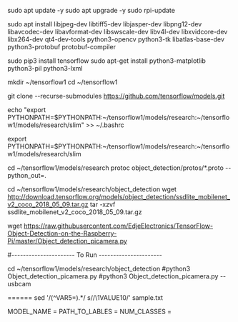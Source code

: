 sudo apt update -y
sudo apt upgrade -y
sudo rpi-update 

sudo apt install libjpeg-dev libtiff5-dev libjasper-dev libpng12-dev libavcodec-dev libavformat-dev libswscale-dev libv4l-dev libxvidcore-dev libx264-dev qt4-dev-tools python3-opencv python3-tk libatlas-base-dev python3-protobuf protobuf-compiler

sudo pip3 install tensorflow
sudo apt-get install python3-matplotlib python3-pil python3-lxml

mkdir ~/tensorflow1
cd ~/tensorflow1

git clone --recurse-submodules https://github.com/tensorflow/models.git

echo "export PYTHONPATH=$PYTHONPATH:~/tensorflow1/models/research:~/tensorflow1/models/research/slim" >> ~/.bashrc

export PYTHONPATH=$PYTHONPATH:~/tensorflow1/models/research:~/tensorflow1/models/research/slim

cd ~/tensorflow1/models/research
protoc object_detection/protos/*.proto --python_out=.

cd ~/tensorflow1/models/research/object_detection
wget http://download.tensorflow.org/models/object_detection/ssdlite_mobilenet_v2_coco_2018_05_09.tar.gz
tar -xzvf ssdlite_mobilenet_v2_coco_2018_05_09.tar.gz



wget https://raw.githubusercontent.com/EdjeElectronics/TensorFlow-Object-Detection-on-the-Raspberry-Pi/master/Object_detection_picamera.py

#---------------------- To Run ----------------------


cd ~/tensorflow1/models/research/object_detection
#python3 Object_detection_picamera.py 
#python3 Object_detection_picamera.py --usbcam




======
sed '/\(^VAR5=\).*/ s//\1VALUE10/' sample.txt

MODEL_NAME =
PATH_TO_LABLES =
NUM_CLASSES =


